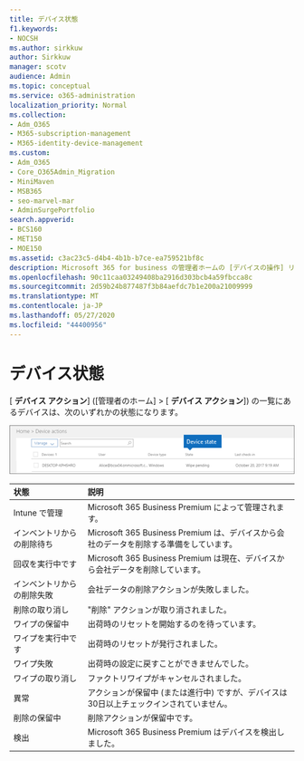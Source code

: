 ```yaml
---
title: デバイス状態
f1.keywords:
- NOCSH
ms.author: sirkkuw
author: Sirkkuw
manager: scotv
audience: Admin
ms.topic: conceptual
ms.service: o365-administration
localization_priority: Normal
ms.collection:
- Adm_O365
- M365-subscription-management
- M365-identity-device-management
ms.custom:
- Adm_O365
- Core_O365Admin_Migration
- MiniMaven
- MSB365
- seo-marvel-mar
- AdminSurgePortfolio
search.appverid:
- BCS160
- MET150
- MOE150
ms.assetid: c3ac23c5-d4b4-4b1b-b7ce-ea759521bf8c
description: Microsoft 365 for business の管理者ホームの [デバイスの操作] リストに表示されるさまざまなデバイスの状態について説明します。
ms.openlocfilehash: 90c11caa03249408ba2916d303bcb4a59fbcca8c
ms.sourcegitcommit: 2d59b24b877487f3b84aefdc7b1e200a21009999
ms.translationtype: MT
ms.contentlocale: ja-JP
ms.lasthandoff: 05/27/2020
ms.locfileid: "44400956"
---
```

# <a name="device-states"></a>デバイス状態

[ **デバイス アクション**] ([管理者のホーム] \> [ **デバイス アクション**]) の一覧にあるデバイスは、次のいずれかの状態になります。
  
![In the Device actions list, you can see the Devices states.](../media/a621c47e-45d9-4e1a-beb9-c03254d40c1d.png)
  
|**状態**|**説明**|
|:-----|:-----|
|Intune で管理  <br/> |Microsoft 365 Business Premium によって管理されます。  <br/> |
|インベントリからの削除待ち  <br/> |Microsoft 365 Business Premium は、デバイスから会社のデータを削除する準備をしています。  <br/> |
|回収を実行中です  <br/> |Microsoft 365 Business Premium は現在、デバイスから会社データを削除しています。  <br/> |
|インベントリからの削除失敗  <br/> | 会社データの削除アクションが失敗しました。  <br/> |
|削除の取り消し  <br/> |"削除" アクションが取り消されました。  <br/> |
|ワイプの保留中  <br/> |出荷時のリセットを開始するのを待っています。  <br/> |
|ワイプを実行中です  <br/> |出荷時のリセットが発行されました。  <br/> |
|ワイプ失敗  <br/> |出荷時の設定に戻すことができませんでした。  <br/> |
|ワイプの取り消し  <br/> |ファクトリワイプがキャンセルされました。  <br/> |
|異常  <br/> |アクションが保留中 (または進行中) ですが、デバイスは30日以上チェックインされていません。  <br/> |
|削除の保留中  <br/> |削除アクションが保留中です。  <br/> |
|検出  <br/> |Microsoft 365 Business Premium はデバイスを検出しました。  <br/> |
   

